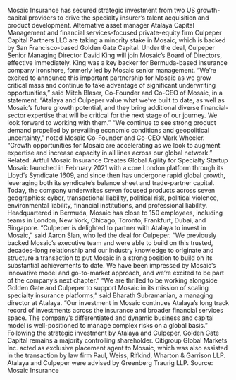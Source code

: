 Mosaic Insurance has secured strategic investment from two US growth-capital providers to drive the specialty insurer’s talent acquisition and product development.
Alternative asset manager Atalaya Capital Management and financial services-focused private-equity firm Culpeper Capital Partners LLC are taking a minority stake in Mosaic, which is backed by San Francisco-based Golden Gate Capital.
Under the deal, Culpeper Senior Managing Director David King will join Mosaic’s Board of Directors, effective immediately. King was a key backer for Bermuda-based insurance company Ironshore, formerly led by Mosaic senior management.
“We’re excited to announce this important partnership for Mosaic as we grow critical mass and continue to take advantage of significant underwriting opportunities,” said Mitch Blaser, Co-Founder and Co-CEO of Mosaic, in a statement. “Atalaya and Culpeper value what we’ve built to date, as well as Mosaic’s future growth potential, and they bring additional diverse financial-sector expertise that will be critical for the next stage of our journey. We look forward to working with them.”
“We continue to see strong product demand propelled by prevailing economic conditions and geopolitical uncertainty,” noted Mosaic Co-Founder and Co-CEO Mark Wheeler. “Growth opportunities for Mosaic are accelerating as we look to augment expertise and increase capacity in all lines across our global network.”
Related: Artful Mosaic Insurance Creates Global Agility for Specialty Startup
Mosaic launched in February 2021 with a core London platform through its Lloyd’s Syndicate 1609, and since then has undergone rapid global growth, leveraging both its syndicate’s balance sheet and trade-partner capital. Today, the company underwrites seven focused products across seven geographies: cyber, transactional liability, political risk, political violence, environmental liability, financial institutions, and professional liability.
Headquartered in Bermuda, Mosaic has close to 150 employees, including teams in London, New York, Chicago, Toronto, Frankfurt, Dubai, and Singapore.
“Culpeper is delighted to partner with Atalaya to invest in Mosaic,” said Aaron Slan, who led the deal for Culpeper. “We previously backed Mosaic’s executive team and were able to build on this trusted, decades-long relationship and our industry knowledge to originate and structure a transaction to put Mosaic in a strong position to build on its substantial achievements to date. We have been impressed by Mosaic’s innovative model and go-to-market approach, and we’re excited to be part of the company’s next chapter.”
“We are thrilled to be working alongside Golden Gate and Culpeper to support Mosaic in its mission of scaling specialty insurance platforms,” said Bharath Subramanian, a managing director at Atalaya. “Our investment in Mosaic continues Atalaya’s long track record of investments across the insurance and broader financial services space. The company’s differentiated and dynamic business and capital model is well-positioned to manage complex risks on a global basis.”
Following the strategic investment by Atalaya and Culpeper, Golden Gate Capital remains a majority controlling shareholder.
Citigroup Global Markets Inc. acted as exclusive placement agent to Mosaic, which was also assisted in the transaction by law firm Paul, Weiss, Rifkind, Wharton & Garrison LLP. Atalaya and Culpeper were advised by Greenberg Traurig LLP.
Source: Mosaic Insurance